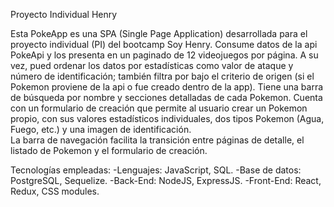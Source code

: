 Proyecto Individual Henry

Esta PokeApp es una SPA (Single Page Application) desarrollada para el proyecto individual (PI) del bootcamp Soy Henry.
Consume datos de la api PokeApi y los presenta en un paginado de 12 videojuegos por página. A su vez, pued ordenar los datos por estadísticas como valor de ataque y número de identificación; también filtra por bajo el criterio de origen (si el Pokemon proviene de la api o fue creado dentro de la app). Tiene una barra de búsqueda por nombre y secciones detalladas de cada Pokemon.
Cuenta con un formulario de creación que permite al usuario crear un Pokemon propio, con sus valores estadísticos individuales, dos tipos Pokemon (Agua, Fuego, etc.) y una imagen de identificación.  
La barra de navegación facilita la transición entre páginas de detalle, el listado de Pokemon y el formulario de creación. 

Tecnologías empleadas:
-Lenguajes: JavaScript, SQL.
-Base de datos: PostgreSQL, Sequelize.
-Back-End: NodeJS, ExpressJS.
-Front-End: React, Redux, CSS modules.
